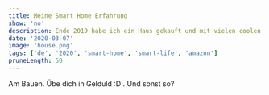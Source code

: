 ```yaml
---
title: Meine Smart Home Erfahrung
show: 'no'
description: Ende 2019 habe ich ein Haus gekauft und mit vielen coolen smart home gadget erweitern
date: '2020-03-07'
image: 'house.png'
tags: ['de', '2020', 'smart-home', 'smart-life', 'amazon']
pruneLength: 50
---
```


Am Bauen. Übe dich in Gelduld :D . Und sonst so?